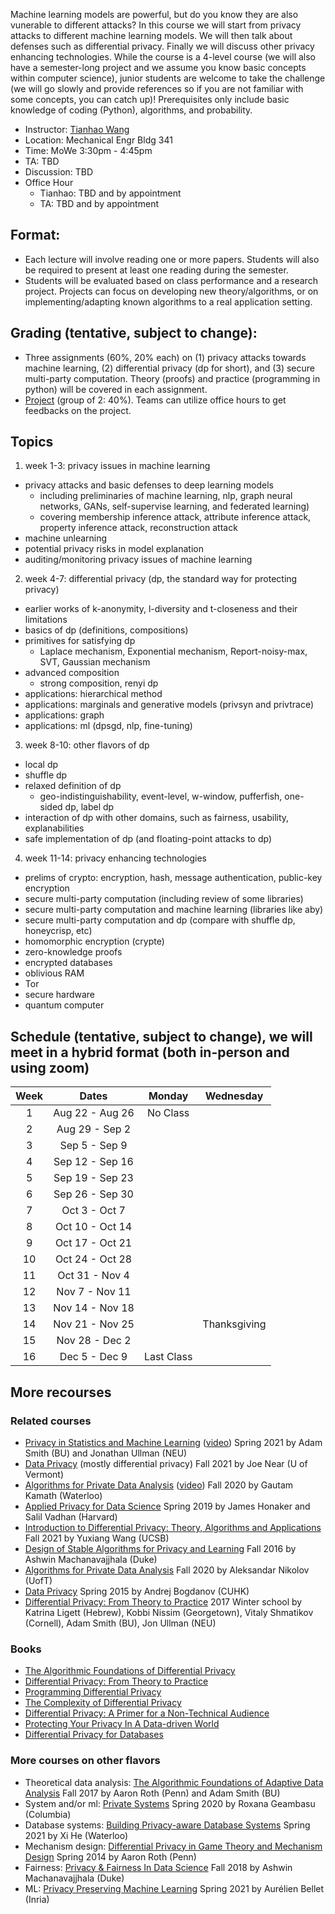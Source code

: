 


Machine learning models are powerful, but do you know they are also vunerable to different attacks?  In this course we will start from privacy attacks to different machine learning models.  We will then talk about defenses such as differential privacy.  Finally we will discuss other privacy enhancing technologies.  While the course is a 4-level course (we will also have a semester-long project and we assume you know basic concepts within computer science), junior students are welcome to take the challenge (we will go slowly and provide references so if you are not familiar with some concepts, you can catch up)! Prerequisites only include basic knowledge of coding (Python), algorithms, and probability.


- Instructor: [Tianhao Wang](https://tianhao.wang)
- Location: Mechanical Engr Bldg 341
- Time: MoWe 3:30pm - 4:45pm
- TA: TBD
- Discussion: TBD
- Office Hour
  - Tianhao: TBD and by appointment
  - TA: TBD and by appointment

## Format:
- Each lecture will involve reading one or more papers. Students will also be required to present at least one reading during the semester.
- Students will be evaluated based on class performance and a research project. Projects can focus on developing new theory/algorithms, or on implementing/adapting known algorithms to a real application setting. 



## Grading (tentative, subject to change): 
- Three assignments (60%, 20% each) on (1) privacy attacks towards machine learning, (2) differential privacy (dp for short), and (3) secure multi-party computation. Theory (proofs) and practice (programming in python) will be covered in each assignment.
- [Project](project.md) (group of 2: 40%).  Teams can utilize office hours to get feedbacks on the project. 

## Topics
1. week 1-3: privacy issues in machine learning
- privacy attacks and basic defenses to deep learning models 
  - including preliminaries of machine learning, nlp, graph neural networks, GANs, self-supervise learning, and federated learning)
  - covering membership inference attack, attribute inference attack, property inference attack, reconstruction attack
- machine unlearning
- potential privacy risks in model explanation
- auditing/monitoring privacy issues of machine learning 

2. week 4-7: differential privacy (dp, the standard way for protecting privacy)
- earlier works of k-anonymity, l-diversity and t-closeness and their limitations
- basics of dp (definitions, compositions)
- primitives for satisfying dp
  - Laplace mechanism, Exponential mechanism, Report-noisy-max, SVT, Gaussian mechanism
- advanced composition
  - strong composition, renyi dp
- applications: hierarchical method
- applications: marginals and generative models (privsyn and privtrace)
- applications: graph 
- applications: ml (dpsgd, nlp, fine-tuning)

3. week 8-10: other flavors of dp
- local dp
- shuffle dp
- relaxed definition of dp 
  - geo-indistinguishability, event-level, w-window, pufferfish, one-sided dp, label dp
- interaction of dp with other domains, such as fairness, usability, explanabilities
- safe implementation of dp (and floating-point attacks to dp)

4. week 11-14: privacy enhancing technologies
- prelims of crypto: encryption, hash, message authentication, public-key encryption
- secure multi-party computation (including review of some libraries)
- secure multi-party computation and machine learning (libraries like aby)
- secure multi-party computation and dp (compare with shuffle dp, honeycrisp, etc)
- homomorphic encryption (crypte)
- zero-knowledge proofs
- encrypted databases
- oblivious RAM
- Tor
- secure hardware
- quantum computer 

## Schedule (tentative, subject to change), we will meet in a hybrid format (both in-person and using zoom)

| Week |       Dates      |                            Monday                            |                            Wednesday                            |
| :--: | :--------------: | :----------------------------------------------------------: | :-------------------------------------------------------------: |
|  1   | Aug 22 - Aug 26  |               No Class                                       |                                                                 |
|  2   | Aug 29 - Sep 2   |                                                              |                                                                 |
|  3   | Sep 5 - Sep 9    |                                                              |                                                                 |
|  4   | Sep 12 - Sep 16  |                                                              |                                                                 |
|  5   | Sep 19 - Sep 23  |                                                              |                                                                 |
|  6   | Sep 26 - Sep 30  |                                                              |                                                                 |
|  7   | Oct 3 - Oct 7    |                                                              |                                                                 |
|  8   | Oct 10 - Oct 14  |                                                              |                                                                 |
|  9   | Oct 17 - Oct 21  |                                                              |                                                                 |
|  10  | Oct 24 - Oct 28  |                                                              |                                                                 |
|  11  | Oct 31 - Nov 4   |                                                              |                                                                 |
|  12  | Nov 7 - Nov 11   |                                                              |                                                                 |
|  13  | Nov 14 - Nov 18  |                                                              |                                                                 |
|  14  | Nov 21 - Nov 25  |                                                              |          Thanksgiving                                           |
|  15  | Nov 28 - Dec 2   |                                                              |                                                                 |
|  16  | Dec 5 - Dec 9    |             Last Class                                       |                                                                 |


## More recourses
### Related courses
- [Privacy in Statistics and Machine Learning](https://dpcourse.github.io/schedule.html) ([video](https://drive.google.com/drive/folders/1Ds5KlyWrX93DeiQWrFLpBS0Zsk104bnd?usp=sharing)) Spring 2021 by Adam Smith (BU) and Jonathan Ullman (NEU) 
- [Data Privacy](https://jnear.github.io/cs211-data-privacy/) (mostly differential privacy) Fall 2021 by Joe Near (U of Vermont)
- [Algorithms for Private Data Analysis](http://www.gautamkamath.com/CS860-fa2020.html) ([video](https://www.youtube.com/playlist?list=PLmd_zeMNzSvRRNpoEWkVo6QY_6rR3SHjp)) Fall 2020 by Gautam Kamath (Waterloo) 
- [Applied Privacy for Data Science](http://people.seas.harvard.edu/~salil/cs208/spring19/) Spring 2019 by James Honaker and Salil Vadhan (Harvard)
- [Introduction to Differential Privacy: Theory, Algorithms and Applications](https://sites.cs.ucsb.edu/~yuxiangw/classes/DPCourse-2021Fall/) Fall 2021 by Yuxiang Wang (UCSB)
- [Design of Stable Algorithms for Privacy and Learning](https://courses.cs.duke.edu//fall16/compsci590.3/) Fall 2016 by Ashwin Machanavajjhala (Duke)
- [Algorithms for Private Data Analysis](http://www.cs.toronto.edu/~anikolov/CSC2412F20/CSC2412.html) Fall 2020 by Aleksandar Nikolov (UofT)
- [Data Privacy](http://www.cse.cuhk.edu.hk/~andrejb/csci5520/) Spring 2015 by Andrej Bogdanov (CUHK)
- [Differential Privacy: From Theory to Practice](http://cyber.biu.ac.il/event/the-7th-biu-winter-school/) 2017 Winter school by Katrina Ligett (Hebrew), Kobbi Nissim (Georgetown), Vitaly Shmatikov (Cornell), Adam Smith (BU), Jon Ullman (NEU)


### Books
- [The Algorithmic Foundations of Differential Privacy](https://www.cis.upenn.edu/~aaroth/Papers/privacybook.pdf)
- [Differential Privacy: From Theory to Practice](https://www.morganclaypool.com/doi/pdf/10.2200/S00735ED1V01Y201609SPT018)
- [Programming Differential Privacy](https://programming-dp.com/notebooks/ch3.html)
- [The Complexity of Differential Privacy](https://privacytools.seas.harvard.edu/files/privacytools/files/complexityprivacy_1_01.pdf)
- [Differential Privacy: A Primer for a Non-Technical Audience](https://salil.seas.harvard.edu/files/salil/files/differential_privacy_primer_nontechnical_audience.pdf)
- [Protecting Your Privacy In A Data-driven World](https://www.clairemckaybowen.com/book)
- [Differential Privacy for Databases](https://dpfordb.github.io/)


### More courses on other flavors
- Theoretical data analysis: [The Algorithmic Foundations of Adaptive Data Analysis](https://adaptivedataanalysis.com/lecture-schedule-and-notes/) Fall 2017 by Aaron Roth (Penn) and Adam Smith (BU) 
- System and/or ml: [Private Systems](https://systems.cs.columbia.edu/private-systems-class/) Spring 2020 by Roxana Geambasu (Columbia) 
- Database systems: [Building Privacy-aware Database Systems](https://cs.uwaterloo.ca/~xihe/cs848/) Spring 2021 by Xi He (Waterloo) 
- Mechanism design: [Differential Privacy in Game Theory and Mechanism Design](https://www.cis.upenn.edu/~aaroth/courses/gametheoryprivacyS14.html) Spring 2014 by Aaron Roth (Penn) 
- Fairness: [Privacy & Fairness In Data Science](https://sites.duke.edu/cs590f18privacyfairness/schedule/) Fall 2018 by Ashwin Machanavajjhala (Duke) 
- ML: [Privacy Preserving Machine Learning](http://researchers.lille.inria.fr/abellet/teaching/private_machine_learning_course.html) Spring 2021 by Aurélien Bellet (Inria) 


